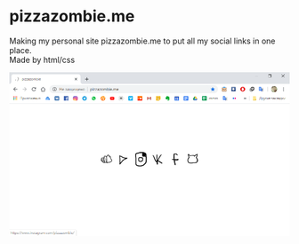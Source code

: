 # pizzazombie.me
Making my personal site pizzazombie.me to put all my social links in one place.
</br>
Made by html/css 

<img src="site.png">
